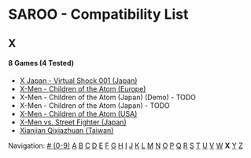 # SAROO - Compatibility List

## X

#### 8 Games (4 Tested)

- [X Japan - Virtual Shock 001 (Japan)](../../../Regions/Retails/Japan/GS-9023/01/README.md)
- [X-Men - Children of the Atom (Europe)](../../../Regions/Retails/Europe/T-8108H-50/01/README.md)
- X-Men - Children of the Atom (Japan) (Demo) - TODO
- X-Men - Children of the Atom (Japan) - TODO
- [X-Men - Children of the Atom (USA)](../../../Regions/Retails/USA/T-8108H/01/README.md)
- [X-Men vs. Street Fighter (Japan)](../../../Regions/Retails/Japan/T-1226G/01/README.md)
- [Xianjian Qixiazhuan (Taiwan)](../../../Regions/Retails/Taiwan/T-37401H/01/README.md)

Navigation:
[# (0-9)](./09.md) [A](./A.md) [B](./B.md) [C](./C.md) [D](./D.md) [E](./E.md) [F](./F.md) [G](./G.md) [H](./H.md) [I](./I.md) [J](./J.md) [K](./K.md) [L](./L.md) [M](./M.md) [N](./N.md) [O](./O.md) [P](./P.md) [Q](./Q.md) [R](./R.md) [S](./S.md) [T](./T.md) [U](./U.md) [V](./V.md) [W](./W.md) **X** [Y](./Y.md) [Z](./Z.md)
